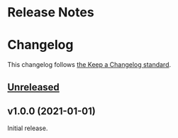 # Release Notes
# Changelog

This changelog follows [the Keep a Changelog standard](https://keepachangelog.com).

## [Unreleased](https://github.com/joelbutcher/jetstream-team-transfer/compare/v1.0.0...1.x)

## v1.0.0 (2021-01-01)

Initial release. 

